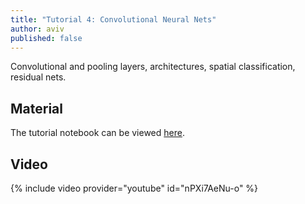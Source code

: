 ```yaml
---
title: "Tutorial 4: Convolutional Neural Nets"
author: aviv
published: false
---
```


Convolutional and pooling layers, architectures, spatial classification,
residual nets.

## Material

The tutorial notebook can be viewed [here](https://nbviewer.jupyter.org/github/vistalab-technion/cs236781-tutorials/blob/master/tutorial4/tutorial4-CNNs.ipynb).

## Video

{% include video provider="youtube" id="nPXi7AeNu-o" %}
